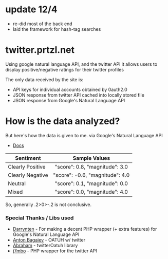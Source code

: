 # update 12/4

 - re-did most of the back end
 - laid the framework for hash-tag searches


# twitter.prtzl.net

Using google natural language API, and the twitter API it allows users to display positive/negative ratings for their twitter profiles

The only data received by the site is:

  - API keys for individual accounts obtained by 0auth2.0
  - JSON response from twitter API cached into locally stored file
  - JSON response from Google's Natural Language API
  
# How is the data analyzed?
But here's how the data is given to me.
via Google's Natural Language API
* [Docs](https://cloud.google.com/natural-language/docs/basics)

| Sentiment        | Sample Values           
| ------------- |:-------------: 
| Clearly Positive   | "score": 0.8, "magnitude": 3.0
| Clearly Negative     | "score": -0.6, "magnitude": 4.0      
| Neutral | 	"score": 0.1, "magnitude": 0.0   
| Mixed | 	"score": 0.0, "magnitude": 4.0 

So, generally .2>0>-.2 is not conclusive.

### Special Thanks / Libs used
* [Darrynten](https://github.com/darrynten/google-natural-language-php) - For making a decent PHP wrapper (+ extra features) for Google's Natural Language API
* [Anton Bagaiev](https://code.tutsplus.com/tutorials/how-to-authenticate-users-with-twitter-oauth-20--cms-25713) - OATUH w/ twitter
* [Abraham](https://abrah.am) - twitterOatuh library
* [j7mbo](https://github.com/J7mbo/twitter-api-php) - PHP wrapper for the twitter API


